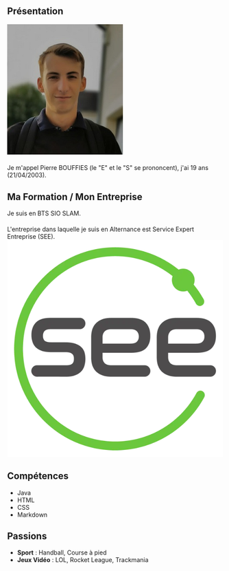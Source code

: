 ## Présentation
![image](PhotoID.jpg)
####
Je m'appel Pierre BOUFFIES (le "E" et le "S" se prononcent), j'ai 19 ans (21/04/2003).

## Ma Formation / Mon Entreprise
Je suis en BTS SIO SLAM.
####
L'entreprise dans laquelle je suis en Alternance est Service Expert Entreprise (SEE).
![image](SEE.jpg)

## Compétences
- Java
- HTML
- CSS
- Markdown

## Passions
- **Sport** : Handball, Course à pied
- **Jeux Vidéo** : LOL, Rocket League, Trackmania

